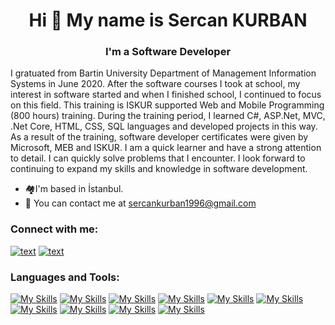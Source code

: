 ### <h1 align="center">Hi 👋 My name is Sercan KURBAN</h1>

### <h3 align="center">I'm a Software Developer</h3>

I gratuated from Bartin University Department of Management Information Systems in June 2020. After the software courses I took at school, my interest in software started and when I finished school, I continued to focus on this field. This training is ISKUR supported Web and Mobile Programming (800 hours) training. During the training period, I learned C#, ASP.Net, MVC, .Net Core, HTML, CSS, SQL languages and developed projects in this way. As a result of the training, software developer certificates were given by Microsoft, MEB and ISKUR. I am a quick learner and have a strong attention to detail. I can quickly solve problems that I encounter. I look forward to continuing to expand my skills and knowledge in software development.

- 🏘️I'm based in İstanbul.
- 📧 You can contact me at sercankurban1996@gmail.com

### Connect with me:
[![text](https://img.shields.io/badge/LinkedIn-0077B5?style=for-the-badge&logo=linkedin&logoColor=white)](https://www.linkedin.com/in/sercan-kurban)
[![text](https://img.shields.io/badge/-Hackerrank-2EC866?style=for-the-badge&logo=HackerRank&logoColor=white)](https://www.hackerrank.com/sercankurban1996?hr_r=1)

### Languages and Tools:

[![My Skills](https://skills.thijs.gg/icons?i=c)](https://www.cprogramming.com)
[![My Skills](https://skills.thijs.gg/icons?i=cs)](https://learn.microsoft.com/en-us/dotnet/csharp/)
[![My Skills](https://skills.thijs.gg/icons?i=dotnet)](https://dotnet.microsoft.com/en-us/)
[![My Skills](https://skills.thijs.gg/icons?i=java)](https://dev.java)
[![My Skills](https://skills.thijs.gg/icons?i=postgresql)](https://www.postgresql.org)
[![My Skills](https://skills.thijs.gg/icons?i=html)](https://html.com)
[![My Skills](https://skills.thijs.gg/icons?i=css)](https://developer.mozilla.org/en-US/docs/Web/CSS)
[![My Skills](https://skills.thijs.gg/icons?i=bootstrap)](https://getbootstrap.com)
[![My Skills](https://skills.thijs.gg/icons?i=js)](https://www.javascript.com)
[![My Skills](https://skills.thijs.gg/icons?i=react)](https://react.dev)
